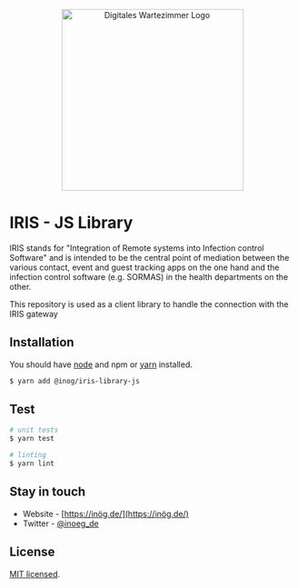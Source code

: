 <p align="center" class="text-center">
  <a href="https://digitales-wartezimmer.org/" target="blank"><img src="https://i.imgur.com/04CFoWe.png" width="320" alt="Digitales Wartezimmer Logo" /></a>
</p>

# IRIS - JS Library

IRIS stands for "Integration of Remote systems into Infection control Software" and is intended to be the central point of mediation between the various contact, event and guest tracking apps on the one hand and the infection control software (e.g. SORMAS) in the health departments on the other.

This repository is used as a client library to handle the connection with the IRIS gateway

## Installation

You should have [node](https://nodejs.org/en/) and npm or [yarn](https://yarnpkg.com) installed.

```bash
$ yarn add @inog/iris-library-js
```

## Test

```bash
# unit tests
$ yarn test

# linting
$ yarn lint
```

## Stay in touch

- Website - [https://inög.de/](https://inög.de/)
- Twitter - [@inoeg_de](https://twitter.com/inoeg_de)

## License

[MIT licensed](LICENSE).
